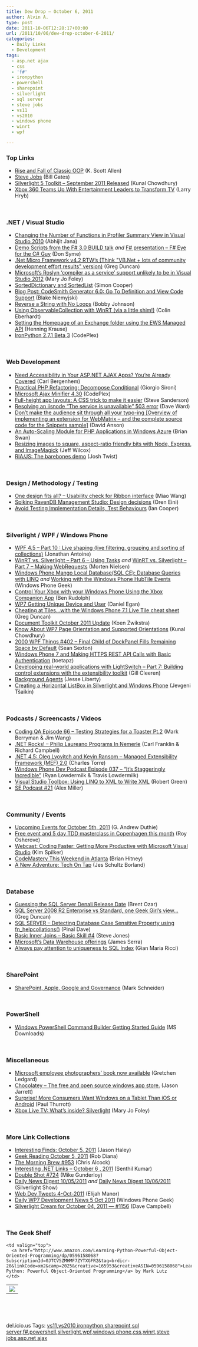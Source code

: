 ```yaml
---
title: Dew Drop – October 6, 2011
author: Alvin A.
type: post
date: 2011-10-06T12:28:17+00:00
url: /2011/10/06/dew-drop-october-6-2011/
categories:
  - Daily Links
  - Development
tags:
  - asp.net ajax
  - css
  - 'f#'
  - ironpython
  - powershell
  - sharepoint
  - silverlight
  - sql server
  - steve jobs
  - vs11
  - vs2010
  - windows phone
  - winrt
  - wpf

---
```

### <a name="top"></a>Top Links

  * [Rise and Fall of Classic OOP][1] (K. Scott Allen)
  * [Steve Jobs][2] (Bill Gates)
  * [Silverlight 5 Toolkit &#8211; September 2011 Released][3] (Kunal Chowdhury)
  * [Xbox 360 Teams Up With Entertainment Leaders to Transform TV][4] (Larry Hryb)

&#160;

### <a name="dotnet"></a>.NET / Visual Studio

  * [Changing the Number of Functions in Profiler Summary View in Visual Studio 2010][5] (Abhijit Jana)
  * [Demo Scripts from the F# 3.0 BUILD talk][6] _and_ [F# presentation &#8211; F# Eye for the C# Guy][7] (Don Syme)
  * [.Net Micro Framework v4.2 RTW&#8217;s (Think "VB.Net + lots of community development effort results" version)][8] (Greg Duncan)
  * [Microsoft&#8217;s Roslyn &#8216;compiler as a service&#8217; support unlikely to be in Visual Studio 2012][9] (Mary Jo Foley)
  * [SortedDictionary and SortedList][10] (Simon Cooper)
  * [Blog Post: CodeSmith Generator 6.0: Go To Definition and View Code Support][11] (Blake Niemyjski)
  * [Reverse a String with No Loops][12] (Bobby Johnson)
  * [Using ObservableCollection with WinRT (via a little shim!)][13] (Colin Eberhardt)
  * [Setting the Homepage of an Exchange folder using the EWS Managed API][14] (Henning Krause)
  * <a href="http://ironpython.codeplex.com/releases/view/74454" target="_blank">IronPython 2.7.1 Beta 3</a> (CodePlex)

&#160;

### <a name="web"></a>Web Development

  * [Need Accessibility in Your ASP.NET AJAX Apps? You’re Already Covered][15] (Carl Bergenhem)
  * [Practical PHP Refactoring: Decompose Conditional][16] (Giorgio Sironi)
  * <a href="http://ajaxmin.codeplex.com/releases/view/74481" target="_blank">Microsoft Ajax Minifier 4.30</a> (CodePlex)
  * [Full-height app layouts: A CSS trick to make it easier][17] (Steve Sanderson)
  * [Resolving an iisnode “The service is unavailable” 503 error][18] (Dave Ward)
  * [Don&#8217;t make the audience sit through all your typo-ing [Overview of implementing an extension for WebMatrix &#8211; and the complete source code for the Snippets sample]][19] (David Anson)
  * [An Auto-Scaling Module for PHP Applications in Windows Azure][20] (Brian Swan)
  * [Resizing images to square, aspect-ratio friendly bits with Node, Express, and ImageMagick][21] (Jeff Wilcox)
  * [RIA/JS: The barebones demo][22] (Josh Twist)

&#160;

### <a name="design"></a>Design / Methodology / Testing

  * [One design fits all? &#8211; Usability check for Ribbon interface][23] (Miao Wang)
  * [Spiking RavenDB Management Studio: Design decisions][24] (Oren Eini)
  * [Avoid Testing Implementation Details, Test Behaviours][25] (Ian Cooper)

&#160;

### <a name="silverlight"></a>Silverlight / WPF / Windows Phone

  * [WPF 4.5 – Part 10 : Live shaping (live filtering, grouping and sorting of collections)][26] (Jonathan Antoine)
  * [WinRT vs. Silverlight &#8211; Part 6 &#8211; Using Tasks][27] _and_ [WinRT vs. Silverlight &#8211; Part 7 &#8211; Making WebRequests][28] (Morten Nielsen)
  * [Windows Phone Mango Local Database(SQL CE): Database Queries with LINQ][29] _and_ [Working with the Windows Phone HubTile Events][30] (Windows Phone Geek)
  * [Control Your Xbox with your Windows Phone Using the Xbox Companion App][31] (Ben Rudolph)
  * [WP7 Getting Unique Device and User][32] (Daniel Egan)
  * [Cheating at Tiles&#8230;with the Windows Phone 7.1 Live Tile cheat sheet][33] (Greg Duncan)
  * [Document Toolkit October 2011 Update][34] (Koen Zwikstra)
  * [Know About WP7 Page Orientation and Supported Orientations][35] (Kunal Chowdhury)
  * <a href="http://wpf.2000things.com/2011/10/06/402-final-child-of-dockpanel-fills-remaining-space-by-default/" target="_blank">2000 WPF Things #402 – Final Child of DockPanel Fills Remaining Space by Default</a> (Sean Sexton)
  * [Windows Phone 7 and Making HTTPS REST API Calls with Basic Authentication][36] (toetapz)
  * [Developing real-world applications with LightSwitch &#8211; Part 7: Building control extensions with the extensibility toolkit][37] (Gill Cleeren)
  * [Background Agents][38] (Jesse Liberty)
  * <a href="http://feeds.dzone.com/~r/zones/dotnet/~3/VjNQunxXjIc/creating-horizontal-listbox" target="_blank">Creating a Horizontal ListBox in Silverlight and Windows Phone</a> (Jevgeni Tšaikin)

&#160;

### <a name="podcasts"></a>Podcasts / Screencasts / Videos

  * <a href="http://feedproxy.google.com/~r/CodingQa/~3/92_gdGt7pfI/Episode-66-Testing-Strategies-for-a-Toaster-Pt-2" target="_blank">Coding QA Episode 66 &#8211; Testing Strategies for a Toaster Pt.2</a> (Mark Berryman & Jim Wang)
  * <a href="http://www.dotnetrocks.com/default.aspx?ShowNum=704" target="_blank">.NET Rocks! &#8211; Philip Laureano Programs In Nemerle</a> (Carl Franklin & Richard Campbell)
  * [.NET 4.5: Oleg Lvovitch and Kevin Ransom &#8211; Managed Extensibility Framework (MEF) 2.0][39] (Charles Torre)
  * <a href="http://feedproxy.google.com/~r/WindowsPhoneDevPodcast/~3/pzEjFmfeuVw/" target="_blank">Windows Phone Dev Podcast Episode 037 – “It’s Staggeringly Incredible”</a> (Ryan Lowdermilk & Travis Lowdermilk)
  * [Visual Studio Toolbox: Using LINQ to XML to Write XML][40] (Robert Green)
  * [SE Podcast #21][41] (Alex Miller)

&#160;

### <a name="events"></a>Community / Events

  * [Upcoming Events for October 5th, 2011][42] (G. Andrew Duthie)
  * [Free event and 5 day TDD masterclass in Copenhagen this month][43] (Roy Osherove)
  * [Webcast: Coding Faster: Getting More Productive with Microsoft Visual Studio][44] (Kim Spilker)
  * [CodeMastery This Weekend in Atlanta][45] (Brian Hitney)
  * [A New Adventure: Tech On Tap][46] (Jes Schultz Borland)

&#160;

### <a name="sql"></a>Database

  * [Guessing the SQL Server Denali Release Date][47] (Brent Ozar)
  * [SQL Server 2008 R2 Enterprise vs Standard, one Geek Girl&#8217;s view&#8230;][48] (Greg Duncan)
  * [SQL SERVER – Detecting Database Case Sensitive Property using fn_helpcollations()][49] (Pinal Dave)
  * [Basic Inner Joins – Basic Skill #4][50] (Steve Jones)
  * [Microsoft’s Data Warehouse offerings][51] (James Serra)
  * [Always pay attention to uniqueness to SQL Index][52] (Gian Maria Ricci)

&#160;

### <a name="sp"></a>SharePoint

  * [SharePoint, Apple, Google and Governance][53] (Mark Schneider)

&#160;

### <a name="ps"></a>PowerShell

  * [Windows PowerShell Command Builder Getting Started Guide][54] (MS Downloads)

&#160;

### <a name="misc"></a>Miscellaneous

  * [Microsoft employee photographers&#8217; book now available][55] (Gretchen Ledgard)
  * [Chocolatey – The free and open source windows app store.][56] (Jason Jarrett)
  * [Surprise! More Consumers Want Windows on a Tablet Than iOS or Android][57] (Paul Thurrott)
  * [Xbox Live TV: What&#8217;s inside? Silverlight][58] (Mary Jo Foley)

&#160;

### <a name="links"></a>More Link Collections

  * [Interesting Finds: October 5, 2011][59] (Jason Haley)
  * [Geek Reading October 5, 2011][60] (Rob Diana)
  * [The Morning Brew #953][61] (Chris Alcock)
  * [Interesting .NET Links – October 6 , 2011][62] (Senthil Kumar)
  * [Double Shot #724][63] (Mike Gunderloy)
  * [Daily News Digest 10/05/2011][64] _and_&#160;<a href="http://feedproxy.google.com/~r/silverlightshow/~3/bTm9oeAGMLo/Daily-News-Digest-10-06-2011.aspx" target="_blank">Daily News Digest 10/06/2011</a> (Silverlight Show)
  * <a href="http://webdevtweets.blogspot.com/2011/10/4-oct-2011.html" target="_blank">Web Dev Tweets 4-Oct-2011</a> (Elijah Manor)
  * [Daily WP7 Development News 5 Oct 2011][65] (Windows Phone Geek)
  * [Silverlight Cream for October 04, 2011 &#8212; #1156][66] (Dave Campbell)

&#160;

### <a name="shelf"></a>The Geek Shelf

<table border="0" cellspacing="0" cellpadding="0">
  <tr>
    <td>
      <img data-recalc-dims="1" decoding="async" src="https://i0.wp.com/ecx.images-amazon.com/images/I/511XERp6TUL._SL160_.jpg?w=660" />
    </td>
    
    <td valign="top">
      <a href="http://www.amazon.com/Learning-Python-Powerful-Object-Oriented-Programming/dp/0596158068?SubscriptionId=0JTCV5ZMHMF7ZYTXGFR2&tag=brdicr-20&linkCode=xm2&camp=2025&creative=165953&creativeASIN=0596158068">Learning Python: Powerful Object-Oriented Programming</a> by Mark Lutz
    </td>
  </tr>
</table>

&#160;

<div style="padding-bottom: 0px; margin: 0px; padding-left: 0px; padding-right: 0px; display: inline; float: none; padding-top: 0px" id="scid:C16BAC14-9A3D-4c50-9394-FBFEF7A93539:1f8f382b-06ba-4cad-b5ca-85b921a4c33a" class="wlWriterEditableSmartContent">
  <!--dotnetkickit-->
</div>

&#160;

<div style="padding-bottom: 0px; margin: 0px; padding-left: 0px; padding-right: 0px; display: inline; float: none; padding-top: 0px" id="scid:0767317B-992E-4b12-91E0-4F059A8CECA8:4e36f52e-7adc-4d90-9cd3-5994a27df8b8" class="wlWriterEditableSmartContent">
  del.icio.us Tags: <a href="http://del.icio.us/popular/vs11" rel="tag">vs11</a>,<a href="http://del.icio.us/popular/vs2010" rel="tag">vs2010</a>,<a href="http://del.icio.us/popular/ironpython" rel="tag">ironpython</a>,<a href="http://del.icio.us/popular/sharepoint" rel="tag">sharepoint</a>,<a href="http://del.icio.us/popular/sql+server" rel="tag">sql server</a>,<a href="http://del.icio.us/popular/f%23" rel="tag">f#</a>,<a href="http://del.icio.us/popular/powershell" rel="tag">powershell</a>,<a href="http://del.icio.us/popular/silverlight" rel="tag">silverlight</a>,<a href="http://del.icio.us/popular/wpf" rel="tag">wpf</a>,<a href="http://del.icio.us/popular/windows+phone" rel="tag">windows phone</a>,<a href="http://del.icio.us/popular/css" rel="tag">css</a>,<a href="http://del.icio.us/popular/winrt" rel="tag">winrt</a>,<a href="http://del.icio.us/popular/steve+jobs" rel="tag">steve jobs</a>,<a href="http://del.icio.us/popular/asp.net+ajax" rel="tag">asp.net ajax</a>
</div>

 [1]: http://odetocode.com/Blogs/scott/archive/2011/10/04/rise-and-fall-of-classic-oop.aspx
 [2]: http://www.thegatesnotes.com/Personal/Steve-Jobs
 [3]: http://feedproxy.google.com/~r/kunal2383/~3/IXAjPtG0yVs/silverlight-5-toolkit-september-2011.html
 [4]: http://feedproxy.google.com/~r/MajorNelson/~3/P_9ppHkTgv4/
 [5]: http://dailydotnettips.com/2011/10/05/changing-the-number-of-functions-in-profiler-summary-view-in-visual-studio-2010/
 [6]: http://blogs.msdn.com/b/dsyme/archive/2011/10/05/demo-scripts-from-the-f-3-0-build-talk.aspx
 [7]: http://blogs.msdn.com/b/dsyme/archive/2011/10/05/f-presentation-f-eye-for-the-c-guy.aspx
 [8]: http://coolthingoftheday.blogspot.com/2011/10/net-micro-framework-v42-rtw-think-lots.html
 [9]: http://www.zdnet.com/blog/microsoft/microsofts-roslyn-compiler-as-a-service-support-unlikely-to-be-in-visual-studio-2012/10896
 [10]: http://geekswithblogs.net/simonc/archive/2011/10/05/sorteddictionary-and-sortedlist.aspx
 [11]: http://community.codesmithtools.com/CodeSmith_Official_7/b/announcements/archive/2011/10/05/codesmith-generator-6-0-go-to-definition-and-view-code-support.aspx
 [12]: http://feedproxy.google.com/~r/IAmNotMyself/~3/nvG56B1FpcI/
 [13]: http://www.scottlogic.co.uk/blog/colin/2011/10/using-observablecollection-with-winrt-via-a-little-shim/
 [14]: http://www.infinitec.de/post/2011/10/05/Setting-the-Homepage-of-an-Exchange-folder-using-the-EWS-Managed-API.aspx
 [15]: http://feedproxy.google.com/~r/Telerik/~3/gs0iIL4X8SM/need-accessibility-in-your-asp-net-ajax-apps-you-re-already-covered.aspx
 [16]: http://feeds.dzone.com/~r/zones/agile/~3/OWNEB58Xoy8/practical-php-refactoring-20
 [17]: http://feeds.codeville.net/~r/SteveCodeville/~3/qTM4LdyCZU0/
 [18]: http://feedproxy.google.com/~r/Encosia/~3/1jzSfCnFMfE/
 [19]: http://blogs.msdn.com/b/delay/archive/2011/10/05/don-t-make-the-audience-sit-through-all-your-typo-ing-overview-of-implementing-an-extension-for-webmatrix-and-the-complete-source-code-for-the-snippets-sample.aspx
 [20]: http://blogs.msdn.com/b/silverlining/archive/2011/10/05/an-auto-scaling-module-for-php-applications-in-windows-azure.aspx
 [21]: http://www.jeff.wilcox.name/2011/10/node-express-imagemagick-square-resizing/
 [22]: http://www.thejoyofcode.com/RIA_JS_The_barebones_demo.aspx
 [23]: http://blogs.infragistics.com/blogs/ux/archive/2011/10/05/one-design-fits-all-usability-check-for-ribbon-interface.aspx
 [24]: http://feedproxy.google.com/~r/AyendeRahien/~3/zX3_MbUVnVE/spiking-ravendb-management-studio-design-decisions
 [25]: http://feedproxy.google.com/~r/CodeBetter/~3/rRDa5vs5Ml4/
 [26]: http://feedproxy.google.com/~r/JonathanAntoine/~3/uvgxMTtuYNo/
 [27]: http://www.sharpgis.net/post.aspx?id=d856b9a1-97e1-4883-bfc8-5f715f396823
 [28]: http://www.sharpgis.net/post.aspx?id=2a225f9e-7a02-4ced-9692-ef73d6dff6e7
 [29]: http://www.windowsphonegeek.com/tips/Windows-Phone-Mango-Local-Database-SQL-CE--Database-Queries-with-LINQ
 [30]: http://www.windowsphonegeek.com/tips/Working-with-the-Windows-Phone-HubTile-Events
 [31]: http://windowsteamblog.com/windows_phone/b/windowsphone/archive/2011/10/05/control-your-xbox-with-your-windows-phone-using-the-xbox-companion-app.aspx
 [32]: http://thesociablegeek.com/2011/10/05/wp7-getting-unique-device-and-user/
 [33]: http://coolthingoftheday.blogspot.com/2011/10/cheating-at-tileswith-windows-phone-71.html
 [34]: http://firstfloorsoftware.com/blog/document-toolkit-october-2011-update/
 [35]: http://feedproxy.google.com/~r/kunal2383/~3/mVbCjDSk8OY/know-about-wp7-page-orientation-and.html
 [36]: http://feeds.dzone.com/~r/zones/dotnet/~3/KpGfX-MwciY/windows-phone-7-and-making-0
 [37]: http://feedproxy.google.com/~r/silverlightshow/~3/I6AaX7LSImk/Looking-at-LightSwitch-Part-7-Building-control-extensions-with-the-extensibility-toolkit.aspx
 [38]: http://feedproxy.google.com/~r/JesseLiberty-SilverlightGeek/~3/budKkcmZn8E/
 [39]: http://channel9.msdn.com/posts/NET-45-Oleg-Lvovitch-and-Kevin-Ransom-Managed-Extensibility-Framework-MEF-20
 [40]: http://channel9.msdn.com/Shows/Visual-Studio-Toolbox/Visual-Studio-Toolbox-Using-LINQ-to-XML-to-Write-XML
 [41]: http://blog.stackoverflow.com/2011/10/se-podcast-21/
 [42]: http://feeds.devhammer.net/~r/devhammer/~3/zPnzHN7ZO7s/upcoming-events-for-october-5th-2011
 [43]: http://feedproxy.google.com/~r/Iserializable/~3/aB8-bvAVgGI/free-event-and-5-day-tdd-masterclass-in-copenhagen-this-mont.html
 [44]: http://blogs.msdn.com/b/microsoft_press/archive/2011/10/06/webcast-coding-faster-getting-more-productive-with-microsoft-visual-studio.aspx
 [45]: http://feedproxy.google.com/~r/structuretoobig/~3/Kptc9pq6II8/post.aspx
 [46]: http://blogs.lessthandot.com/index.php/DataMgmt/DBProgramming/MSSQLServer/a-new-adventure-tech-on
 [47]: http://feedproxy.google.com/~r/BrentOzar-SqlServerDba/~3/_luteK5GWK0/
 [48]: http://coolthingoftheday.blogspot.com/2011/10/sql-server-2008-r2-enterprise-vs.html
 [49]: http://blog.sqlauthority.com/2011/10/06/sql-server-detecting-database-case-sensitive-property-using-fn_helpcollations/
 [50]: http://www.sqlservercentral.com/blogs/steve_jones/archive/2011/10/04/basic-inner-joins-_1320_-basic-skill-_2300_4.aspx
 [51]: http://feedproxy.google.com/~r/sqlserverpedia/~3/8u3eeUaHKC8/
 [52]: http://feedproxy.google.com/~r/AlkampferEng/~3/rfpjhRc9adU/
 [53]: http://feedproxy.google.com/~r/MarkSchneidersSharepointTaxonomyAndGovernanceBlog/~3/eotKByqH__U/sharepoint-apple-google-and-governance.html
 [54]: http://feedproxy.google.com/~r/MicrosoftDownloadCenter/~3/Yq7wn19Ha_g/details.aspx
 [55]: http://feeds.microsoftjobsblog.com/~r/MicrosoftJobsBlog/~3/6gPMfSdM134/photographers-book-2011
 [56]: http://feedproxy.google.com/~r/ElegantCode/~3/tRvmMwc0cPg/
 [57]: http://www.winsupersite.com/blog/supersite-blog-39/tablets/surprise-consumers-windows-tablet-ios-android-140823
 [58]: http://www.zdnet.com/blog/microsoft/xbox-live-tv-whats-inside-silverlight/10904
 [59]: http://jasonhaley.com/blog/post.aspx?id=fd1455d6-1fe8-4209-9a8f-40cd09d5b4a8
 [60]: http://feedproxy.google.com/~r/RegularGeek/~3/fP49miVlbOg/
 [61]: http://feedproxy.google.com/~r/ReflectivePerspective/~3/9mxqLUcwZKk/
 [62]: http://feedproxy.google.com/~r/ginktage/EPSB/~3/cFx_7Npy7S8/
 [63]: http://afreshcup.com/home/2011/10/6/double-shot-724.html
 [64]: http://feedproxy.google.com/~r/silverlightshow/~3/-xuYTyLbDKA/Daily-News-Digest-10-05-2011.aspx
 [65]: http://www.windowsphonegeek.com/news/daily-wp7-development-news-5-oct-2011
 [66]: http://geekswithblogs.net/WynApseTechnicalMusings/archive/2011/10/04/147186.aspx